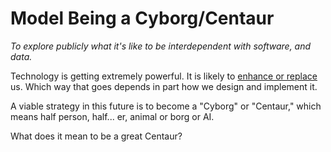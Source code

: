 # Model Being a Cyborg/Centaur

*To explore publicly what it's like to be interdependent with software, and data.*

Technology is getting extremely powerful. It is likely to [enhance or replace](https://bra.in/4pxXKp) us. Which way that goes depends in part how we design and implement it. 

A viable strategy in this future is to become a "Cyborg" or "Centaur," which means half person, half... er, animal or borg or AI. 

What does it mean to be a great Centaur? 